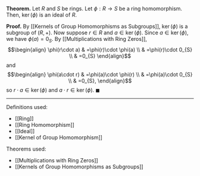 **Theorem.** Let $R$ and $S$ be rings. Let $\phi:R\to S$ be a ring homomorphism. Then, $\ker(\phi)$ is an ideal of $R$.

**Proof.** By [[Kernels of Group Homomorphisms as Subgroups]], $\ker(\phi)$ is a subgroup of $(R,+)$. Now suppose $r\in R$ and $a\in \ker(\phi)$. Since $a\in\ker(\phi)$, we have $\phi(a)=0_{S}$. By [[Multiplications with Ring Zeros]],
$$\begin{align}
\phi(r\cdot a) & =\phi(r)\cdot \phi(a) \\
 & =\phi(r)\cdot 0_{S} \\
 & =0_{S}
\end{align}$$
and
$$\begin{align}
\phi(a\cdot r) & =\phi(a)\cdot \phi(r) \\
 & =\phi(a)\cdot 0_{S} \\
 & =0_{S},
\end{align}$$
so $r\cdot a\in\ker(\phi)$ and $a\cdot r\in\ker(\phi)$. $\blacksquare$
***
Definitions used:
- [[Ring]]
- [[Ring Homomorphism]]
- [[Ideal]]
- [[Kernel of Group Homomorphism]]

Theorems used:
- [[Multiplications with Ring Zeros]]
- [[Kernels of Group Homomorphisms as Subgroups]]